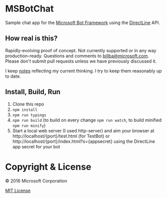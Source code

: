 # MSBotChat

Sample chat app for the [Microsoft Bot Framework](http://www.botframework.com) using the [DirectLine](http://docs.botframework.com/sdkreference/restapi-directline/) API.

## How real is this?

Rapidly-evolving proof of concept. Not currently supported or in any way production-ready. Questions and comments to [billba@microsoft.com](mailto:billba@microsoft.com). Please don't submit pull requests unless we have previously discussed it.

I keep [notes](./notes.md) reflecting my current thinking. I try to keep them reasonably up to date.  

## Install, Build, Run

1. Clone this repo
2. `npm install`
3. `npm run typings`
4. `npm run build` (to build on every change `npm run watch`, to build minified `npm run minify`)
5. Start a local web server (I used http-server) and aim your browser at http://localhost/{port}/test.html (for TestBot) or http://localhost/{port}/index.html?s={appsecret} using the DirectLine app secret for your bot

# Copyright & License

© 2016 Microsoft Corporation

[MIT License](/LICENSE)
